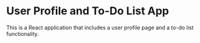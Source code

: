 # User Profile and To-Do List App

This is a React application that includes a user profile page and a to-do list functionality.
